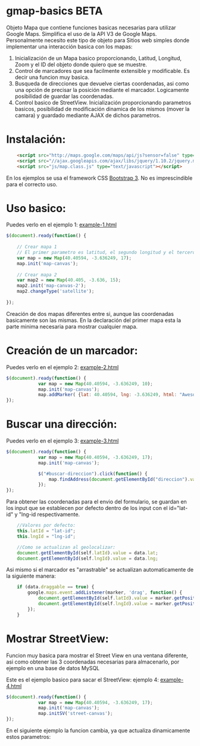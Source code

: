 gmap-basics BETA
===========

Objeto Mapa que contiene funciones basicas necesarias para utilizar Google Maps.
Simplifica el uso de la API V3 de Google Maps. Personalmente necesito este tipo de objeto para
Sitios web simples donde implementar una interacción basica con los mapas:

1. Inicialización de un Mapa basico proporcionando, Latitud, Longitud, Zoom y el ID del objeto donde quiero que se muestre.
2. Control de marcadores que sea facilmente extensible y modificable. Es decir una funcion muy basica.
3. Busqueda de direcciones que devuelve ciertas coordenadas, asi como una opción de precisar la posición mediante el marcador. Logicamente
posibilidad de guardar las coordenadas.
4. Control basico de StreetView. Inicialización proporcionando parametros basicos, posibilidad de modificación dinamica de los mismos (mover la camara) y
guardado mediante AJAX de dichos parametros.

Instalación:
============
````html
    <script src="http://maps.google.com/maps/api/js?sensor=false" type="text/javascript"></script>
    <script src="//ajax.googleapis.com/ajax/libs/jquery/1.10.2/jquery.min.js"></script>
    <script src="js/map.class.js" type="text/javascript"></script> 
````
En los ejemplos se usa el framework CSS <a href="http://getbootstrap.com">Bootstrap 3</a>. No es imprescindible para el correcto uso.

Uso basico:
===========

Puedes verlo en el ejemplo 1: <a href="https://github.com/antonrodin/gmap-basics/blob/master/example-1.html">example-1.html</a>

````javascript
$(document).ready(function() {
    
    // Crear mapa 1
    // El primer parametro es latitud, el segundo longitud y el tercero Zoom. 
    var map = new Map(40.40594, -3.636249, 17);
    map.init('map-canvas');
            
    // Crear mapa 2
    var map2 = new Map(40.405, -3.636, 15);
    map2.init('map-canvas-2');
    map2.changeType('satellite');
            
});
````

Creación de dos mapas diferentes entre si, aunque las coordenadas basicamente son las mismas. En la declaración del primer mapa
esta la parte minima necesaria para mostrar cualquier mapa.

Creación de un marcador:
========================

Puedes verlo en el ejemplo 2: <a href="https://github.com/antonrodin/gmap-basics/blob/master/example-2.html">example-2.html</a>

````javascript
$(document).ready(function() {
            var map = new Map(40.40594, -3.636249, 10);
            map.init('map-canvas');
            map.addMarker( {lat: 40.40594, lng: -3.636249, html: "Awesome Marker", dragable: false } );
});
````

Buscar una dirección:
=====================

Puedes verlo en el ejemplo 3: <a href="https://github.com/antonrodin/gmap-basics/blob/master/example-3.html">example-3.html</a>

````javascript
$(document).ready(function() {
            var map = new Map(40.40594, -3.636249, 17);
            map.init('map-canvas');

            $("#buscar-direccion").click(function() {
                map.findAddress(document.getElementById("direccion").value);
            });
});
````

Para obtener las coordenadas para el envio del formulario, se guardan en los input que se establecen por defecto dentro
de los input con el id="lat-id" y "lng-id respectivamente.

````javascript
    //Valores por defecto:
    this.latId = "lat-id";
    this.lngId = "lng-id";

    //Como se actualizan al geolocalizar:
    document.getElementById(self.latId).value = data.lat;
    document.getElementById(self.lngId).value = data.lng;
````

Asi mismo si el marcador es "arrastrable" se actualizan automaticamente de la siguiente manera:

````javascript
    if (data.draggable == true) {
        google.maps.event.addListener(marker, 'drag', function() {
            document.getElementById(self.latId).value = marker.getPosition().lat();
            document.getElementById(self.lngId).value = marker.getPosition().lng();
        });
    }
````

Mostrar StreetView:
===================

Funcion muy basica para mostrar el Street View en una ventana diferente, asi como obtener las 3 coordenadas
necesarias para almacenarlo, por ejemplo en una base de datos MySQL

Este es el ejemplo basico para sacar el StreetView: ejemplo 4: <a href="https://github.com/antonrodin/gmap-basics/blob/master/example-4.html">example-4.html</a>


````javascript
$(document).ready(function() {
            var map = new Map(40.40594, -3.636249, 17);
            map.init('map-canvas');
            map.initSV('street-canvas');
});
````

En el siguiente ejemplo la funcion cambia, ya que actualiza dinamicamente estos parametros:

